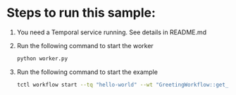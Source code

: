 # Steps to run this sample:

1. You need a Temporal service running. See details in README.md
2. Run the following command to start the worker

   ```bash
   python worker.py
   ```

3. Run the following command to start the example

   ```bash
   tctl workflow start --tq "hello-world" --wt "GreetingWorkflow::get_greeting" -et 10 -i '"World"'
   ```
